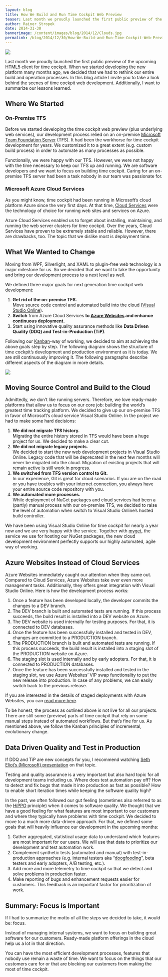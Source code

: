 ```yaml
---
layout: blog
title: How We Build and Run Time Cockpit Web Preview
teaser: Last month we proudly launched the first public preview of the upcoming HTML5 client for time cockpit. When we started developing the new platform many months ago, we also decided that we had to rethink our entire build and operation processes. In this blog article I invite you to take a look behind the scenes of time cockpit web development. Additionally, I want to summarize our lessons learned.
author: Rainer Stropek
date: 2014-31-30
bannerimage: /content/images/blog/2014/12/Clouds.jpg
permalink: /blog/2014/12/30/How-We-Build-and-Run-Time-Cockpit-Web-Preview
---
```


<p xmlns="http://www.w3.org/1999/xhtml">
  <img src="{{site.baseurl}}/content/images/blog/2014/12/Clouds.jpg" />
</p><p xmlns="http://www.w3.org/1999/xhtml">Last month we proudly launched the first public preview of the upcoming HTML5 client for time cockpit. When we started developing the new platform many months ago, we decided that we had to rethink our entire build and operation processes. In this blog article I invite you to take a look behind the scenes of time cockpit web development. Additionally, I want to summarize our lessons learned.</p><h2 xmlns="http://www.w3.org/1999/xhtml">Where We Started</h2><h3 xmlns="http://www.w3.org/1999/xhtml">On-Premise TFS</h3><p xmlns="http://www.w3.org/1999/xhtml">Before we started developing the time cockpit web preview (plus underlying web services), our development process relied on an on-premise <a href="http://msdn.microsoft.com/en-us/vstudio/ff637362.aspx" target="_blank">Microsoft Team Foundation Server</a> (TFS). It had been the workhorse for time cockpit development for years. We customized it to a great extent (e.g. custom build process) in order to automate as many processes as possible.</p><p xmlns="http://www.w3.org/1999/xhtml">Functionally, we were happy with our TFS. However, we were not happy with the time necessary to keep our TFS up and running. We are software developers and we want to focus on building time cockpit. Caring for an on-premise TFS server had been a task nobody in our team was passionate for.</p><h3 xmlns="http://www.w3.org/1999/xhtml">Microsoft Azure Cloud Services</h3><p xmlns="http://www.w3.org/1999/xhtml">As you might know, time cockpit had been running in Microsoft’s cloud platform Azure since the very first days. At that time, <a href="http://azure.microsoft.com/en-us/services/cloud-services/" target="_blank">Cloud Services</a> were the technology of choice for running web sites and services on Azure.</p><p xmlns="http://www.w3.org/1999/xhtml">Azure Cloud Services enabled us to forget about installing, maintaining, and running the web server clusters for time cockpit. Over the years, Cloud Services have proven to be extremely stable and reliable. However, there are drawbacks, too. The topic that we dislike most is deployment time.</p><h2 xmlns="http://www.w3.org/1999/xhtml">What We Wanted to Change</h2><p xmlns="http://www.w3.org/1999/xhtml">Moving from WPF, Silverlight, and XAML to plugin-free web technology is a major milestone for us. So we decided that we want to take the opportunity and bring our development process to a next level as well.</p><p class="showcase" xmlns="http://www.w3.org/1999/xhtml">We defined three major goals for next generation time cockpit web development:</p><ol xmlns="http://www.w3.org/1999/xhtml">
  <li>
    <strong>Get rid of the on-premise TFS.</strong>
    <br />
 Move source code control and automated build into the cloud (<a href="http://www.visualstudio.com/" target="_blank">Visual Studio Online</a>).</li>
  <li>
    <strong>Switch</strong> from Azure Cloud Services <strong>to <a href="http://azure.microsoft.com/en-us/services/websites/" target="_blank">Azure Websites</a> and enhance continuous deployment.</strong></li>
  <li>Start using innovative quality assurance methods like <strong>Data Driven Quality (DDQ) and Test-in-Production (TiP)</strong>.</li>
</ol><p xmlns="http://www.w3.org/1999/xhtml">Following our <a href="http://en.wikipedia.org/wiki/Kanban_(development)" target="_blank">Kanban</a>-way of working, we decided to aim at achieving the above goals step by step. The following diagram shows the structure of time cockpit’s development and production environment as it is today. We are still continuously improving it. The following paragraphs describe different aspects of the diagram in more details.</p><p xmlns="http://www.w3.org/1999/xhtml">
  <img src="{{site.baseurl}}/content/images/blog/2014/12/InfoDiagramBuild.png" />
</p><h2 xmlns="http://www.w3.org/1999/xhtml">Moving Source Control and Build to the Cloud</h2><p xmlns="http://www.w3.org/1999/xhtml">Admittedly, we don’t like running servers. Therefore, we love ready-made platforms that allow us to focus on our core job: building the world’s greatest time tracking platform. We decided to give up our on-premise TFS in favor of Microsoft’s cloud service Visual Studio Online. In the project we had to make some hard decisions:</p><ol xmlns="http://www.w3.org/1999/xhtml">
  <li>
    <strong>We did not migrate TFS history.</strong>
    <br />
 Migrating the entire history stored in TFS would have been a huge project for us. We decided to make a clear cut.</li>
  <li>
    <strong>We did not migrate legacy projects.</strong>
    <br />
 We decided to start the new web development projects in Visual Studio Online. Legacy code that will be deprecated in the next few months will never be migrated into the cloud. Migration of existing projects that will remain active is still work in progress.</li>
  <li>
    <strong>We switched from TFS version control to Git.</strong>
    <br />
 In our experience, Git is great for cloud scenarios. If you are on the road or you have troubles with your internet connection, you always have your entire source code repository with you.</li>
  <li>
    <strong>We automated more processes.</strong>
    <br />
 While deployment of NuGet packages and cloud services had been a (partly) manual process with our on-premise TFS, we decided to raise the level of automation when switch to Visual Studio Online’s hosted build controller.</li>
</ol><p class="showcase" xmlns="http://www.w3.org/1999/xhtml">We have been using Visual Studio Online for time cockpit for nearly a year now and we are very happy with the service. Together with <a href="http://www.myget.org/" target="_blank">myget</a>, the service we use for hosting our NuGet packages, the new cloud development environment perfectly supports our highly automated, agile way of working.</p><h2 xmlns="http://www.w3.org/1999/xhtml">Azure Websites Instead of Cloud Services</h2><p xmlns="http://www.w3.org/1999/xhtml">Azure Websites immediately caught our attention when they came out. Compared to Cloud Services, Azure Websites take over even more management tasks. Additionally, they offers great integration with Visual Studio Online. Here is how the development process works:</p><ol xmlns="http://www.w3.org/1999/xhtml">
  <li>Once a feature has been developed locally, the developer commits the changes to a DEV branch.</li>
  <li>The DEV branch is built and automated tests are running. If this process succeeds, the build result is installed into a DEV website on Azure.</li>
  <li>The DEV website is used internally for testing purposes. For that, it is connected to DEV databases.</li>
  <li>Once the feature has been successfully installed and tested in DEV, changes are committed to a PRODUCTION branch.</li>
  <li>The PRODUCTION branch is built and automated tests are running. If this process succeeds, the build result is installed into a staging slot of the PRODUCTION website on Azure.</li>
  <li>The staging slot is used internally and by early adopters. For that, it is connected to PRODUCTION databases.</li>
  <li>Once the feature has been successfully installed and tested in the staging slot, we use Azure Websites’ VIP swap functionality to put the new release into production. In case of any problems, we can easily switch back to the previous release.</li>
</ol><p class="showcase" xmlns="http://www.w3.org/1999/xhtml">If you are interested in the details of staged deployments with Azure Websites, you can <a href="http://azure.microsoft.com/en-us/documentation/articles/web-sites-staged-publishing/" target="_blank">read more here</a>.</p><p xmlns="http://www.w3.org/1999/xhtml">To be honest, the process as outlined above is not live for all our projects. There are still some (preview) parts of time cockpit that rely on some manual steps instead of automated workflows. But that’s fine for us. As mentioned above, we follow the Kanban principles of incremental, evolutionary change.</p><h2 xmlns="http://www.w3.org/1999/xhtml">Data Driven Quality and Test in Production</h2><p class="showcase" xmlns="http://www.w3.org/1999/xhtml">If DDQ and TiP are new concepts for you, I recommend watching <a href="http://vimeo.com/95570706" target="_blank">Seth Eliot’s (Microsoft) presentation</a> on that topic.</p><p xmlns="http://www.w3.org/1999/xhtml">Testing and quality assurance is a very important but also hard topic for all development teams including us. Where does test automation pay off? How to detect and fix bugs that made it into production as fast as possible? How to enable short iteration times while keeping the software quality high?</p><p xmlns="http://www.w3.org/1999/xhtml">In the past, we often followed our gut feeling (sometimes also referred to as the <a href="http://whatis.techtarget.com/definition/HiPPOs-highest-paid-persons-opinions" target="_blank">HiPPO</a> principle) when it comes to software quality. We thought that we have a good feeling for what features are most important to our customers and where they typically have problems with time cockpit. We decided to move to a much more data-driven approach. For that, we defined some goals that will heavily influence our development in the upcoming months:</p><ol xmlns="http://www.w3.org/1999/xhtml">
  <li>Gather aggregated, statistical usage data to understand which features are most important for our users. We will use that data to prioritize our development and test automation work.</li>
  <li>Complement synthetic tests (automated and manual) with test-in-production approaches (e.g. internal testers aka “<a href="http://en.wikipedia.org/wiki/Eating_your_own_dog_food" target="_blank">doogfooding</a>”, beta testers and early adopters, A/B testing, etc.).</li>
  <li>Add more and more telemetry to time cockpit so that we detect and solve problems in production faster.</li>
  <li>Make reporting of bugs and enhancement requests easier for customers. This feedback is an important factor for prioritization of work.</li>
</ol><h2 xmlns="http://www.w3.org/1999/xhtml">Summary: Focus is Important</h2><p class="showcase" xmlns="http://www.w3.org/1999/xhtml">If I had to summarize the motto of all the steps we decided to take, it would be: focus.</p><p xmlns="http://www.w3.org/1999/xhtml">Instead of managing internal systems, we want to focus on building great software for our customers. Ready-made platform offerings in the cloud help us a lot in that direction.</p><p xmlns="http://www.w3.org/1999/xhtml">You can have the most efficient development processes, features that nobody use remain a waste of time. We want to focus on the things that our customers care for or that are blocking our customers from making the most of time cockpit.</p>